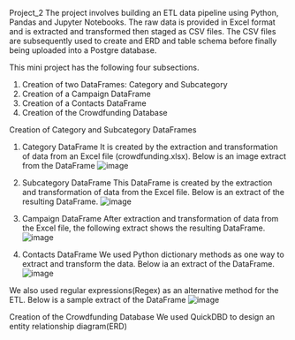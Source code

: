 Project_2
The project involves building an ETL data pipeline using Python, Pandas and Jupyter Notebooks.
The raw data is provided in Excel format and is extracted and transformed then staged as CSV files.
The CSV files are subsequently used to create and ERD and table schema before finally being uploaded into a Postgre database. 

This mini project has the following four subsections.
1. Creation of two DataFrames: Category and Subcategory
2. Creation of a Campaign DataFrame
3. Creation of a Contacts DataFrame
4. Creation of the Crowdfunding Database

Creation of Category and Subcategory DataFrames 
1. Category DataFrame
It is created by the extraction and transformation of data from an Excel file (crowdfunding.xlsx).
Below is an image extract from the DataFrame
![image](https://github.com/user-attachments/assets/0f3c07b7-6a48-4ce3-91c4-30abc1406c16)

3. Subcategory DataFrame
This DataFrame is created by the extraction and transformation of data from the Excel file. Below is an extract of the resulting DataFrame.
![image](https://github.com/user-attachments/assets/ddf75a63-48bf-4f62-ab70-710573ccad46)


4. Campaign DataFrame
After extraction and transformation of data from the Excel file, the following extract shows the resulting DataFrame.
![image](https://github.com/user-attachments/assets/56d000b9-2a44-4881-a0c1-48aa8b62da9c)


5. Contacts DataFrame
We used Python dictionary methods as one way to extract and transform the data.
Below ia an extract of the DataFrame.
![image](https://github.com/user-attachments/assets/5b8dcbac-475e-4dd3-87c2-3ddddb8c7e9f)


We also used regular expressions(Regex) as an alternative method for the ETL.
Below is a sample extract of the DataFrame
![image](https://github.com/user-attachments/assets/05b496bf-cc54-4e9b-a270-6c849ff297ae)


Creation of the Crowdfunding Database
We used QuickDBD to design an entity relationship diagram(ERD)
